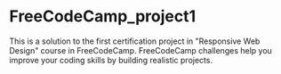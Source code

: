 # FreeCodeCamp_project1
This is a solution to the first certification project in "Responsive Web Design" course in FreeCodeCamp. FreeCodeCamp challenges help you improve your coding skills by building realistic projects. 
